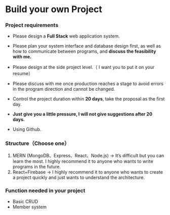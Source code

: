 # Build your own Project

### Project requirements

- Please design a **Full Stack** web application system.

- Please plan your system interface and database design first, as well as how to communicate between programs, and **discuss the feasibility with me.**

- Please design at the side project level.（
  I want you to put it on your resume）

- Please discuss with me once production reaches a stage to avoid errors in the program direction and cannot be changed.

- Control the project duration within **20 days**, take the proposal as the first day.
- **Just give you a little pressure, I will not give suggestions after 20 days.**

- Using Github.

### Structure（Choose one）

1. MERN (MongoDB、Express、React、Node.js) -> It’s difficult but you can learn the most. I highly recommend it to anyone who wants to write programs in the future.
2. React+Firebase -> I highly recommend it to anyone who wants to create a project quickly and just wants to understand the architecture.

### Function needed in your project

- Basic CRUD
- Member system
